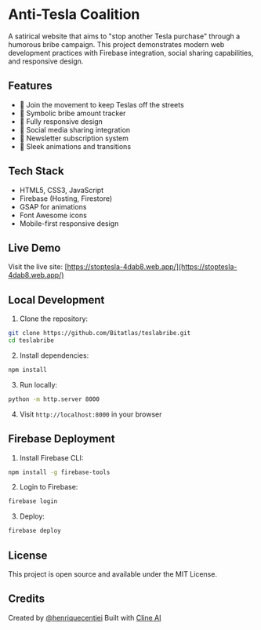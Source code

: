 # Anti-Tesla Coalition

A satirical website that aims to "stop another Tesla purchase" through a humorous bribe campaign. This project demonstrates modern web development practices with Firebase integration, social sharing capabilities, and responsive design.

## Features

- 🚫 Join the movement to keep Teslas off the streets
- 💸 Symbolic bribe amount tracker
- 📱 Fully responsive design
- 🔗 Social media sharing integration
- 📧 Newsletter subscription system
- 🎨 Sleek animations and transitions

## Tech Stack

- HTML5, CSS3, JavaScript
- Firebase (Hosting, Firestore)
- GSAP for animations
- Font Awesome icons
- Mobile-first responsive design

## Live Demo

Visit the live site: [https://stoptesla-4dab8.web.app/](https://stoptesla-4dab8.web.app/)

## Local Development

1. Clone the repository:
```bash
git clone https://github.com/Bitatlas/teslabribe.git
cd teslabribe
```

2. Install dependencies:
```bash
npm install
```

3. Run locally:
```bash
python -m http.server 8000
```

4. Visit `http://localhost:8000` in your browser

## Firebase Deployment

1. Install Firebase CLI:
```bash
npm install -g firebase-tools
```

2. Login to Firebase:
```bash
firebase login
```

3. Deploy:
```bash
firebase deploy
```

## License

This project is open source and available under the MIT License.

## Credits

Created by [@henriquecentiei](https://x.com/henriquecentiei)
Built with [Cline AI](https://www.udemy.com/course/1st-ever-cline-ai-masterclass-coding-with-natural-language/?referralCode=F001722AD500EBE6759B)

